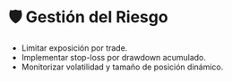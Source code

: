 # 🛡️ Gestión del Riesgo

- Limitar exposición por trade.
- Implementar stop-loss por drawdown acumulado.
- Monitorizar volatilidad y tamaño de posición dinámico.
